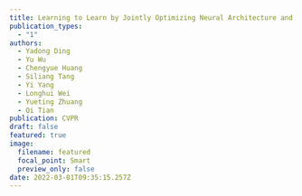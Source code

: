 ```yaml
---
title: Learning to Learn by Jointly Optimizing Neural Architecture and Weights
publication_types:
  - "1"
authors:
  - Yadong Ding
  - Yu Wu
  - Chengyue Huang
  - Siliang Tang
  - Yi Yang
  - Longhui Wei
  - Yueting Zhuang
  - Qi Tian
publication: CVPR
draft: false
featured: true
image:
  filename: featured
  focal_point: Smart
  preview_only: false
date: 2022-03-01T09:35:15.257Z
---
```

